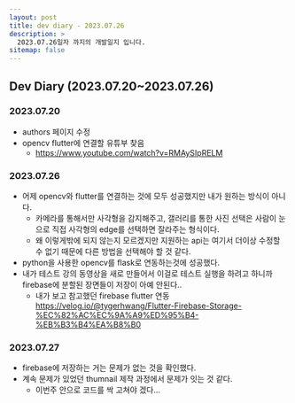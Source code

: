 ```yaml
---
layout: post
title: dev diary - 2023.07.26
description: >
  2023.07.26일자 까지의 개발일지 입니다.
sitemap: false
---
```


## Dev Diary (2023.07.20~2023.07.26)

### 2023.07.20

- authors 페이지 수정
- opencv flutter에 연결할 유튜부 찾음
    - <url>https://www.youtube.com/watch?v=RMAySIpRELM</url>


### 2023.07.26

- 어제 opencv와 flutter를 연결하는 것에 모두 성공했지만 내가 원하는 방식이 아니다.
  - 카메라를 통해서만 사각형을 감지해주고, 갤러리를 통한 사진 선택은 사람이 눈으로 직접 사각형의 edge를 선택하면 잘라주는 형식이다.
  - 왜 이렇게밖에 되지 않는지 모르겠지만 지원하는 api는 여기서 더이상 수정할 수 없기 때문에 다른 방법을 선택해야 할 것 같다.
- python을 사용한 opencv를 flask로 연동하는것에 성공했다.
- 내가 테스트 강의 동영상을 새로 만들어서 이걸로 테스트 실행을 하려고 하니까 firebase에 분할된 장면들이 저장이 아예 안된다..
  - 내가 보고 참고했던 firebase flutter 연동 <url>https://velog.io/@tygerhwang/Flutter-Firebase-Storage-%EC%82%AC%EC%9A%A9%ED%95%B4-%EB%B3%B4%EA%B8%B0</url>

### 2023.07.27

- firebase에 저장하는 거는 문제가 없는 것을 확인했다.
- 계속 문제가 있었던 thumnail 제작 과정에서 문제가 잇는 것 같다.
  - 이번주 안으로 코드를 싹 고쳐야 겠다...